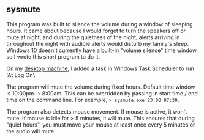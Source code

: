 ## sysmute

This program was built to silence the volume during a window of sleeping hours.
It came about because I would forget to turn the speakers off or mute at night,
and during the quietness of the night, alerts arriving in throughout the night with audible alerts
would disturb my family's sleep. Windows 10 doesn't currently have a built-in "volume silence" time window,
so I wrote this short program to do it.

On my [desktop machine](https://www.flickr.com/photos/morrisonbrett/19799056499), I added a task in Windows Task Scheduler to run 'At Log On'.

The program will mute the volume during fixed hours.  Default time window is 10:00pm -> 8:00am.
This can be overridden by passing in start time / end time on the command line.  For example, `> sysmute.exe 23:00 07:30`.

The program also detects mouse movement. If mouse is active, it won't mute.  If mouse is idle for > 5 minutes, it will mute.
This ensures that during "quiet hours", you must move your mouse at least once every 5 minutes or the audio will mute.
